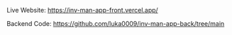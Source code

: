 Live Website: https://inv-man-app-front.vercel.app/


Backend Code: https://github.com/luka0009/inv-man-app-back/tree/main
